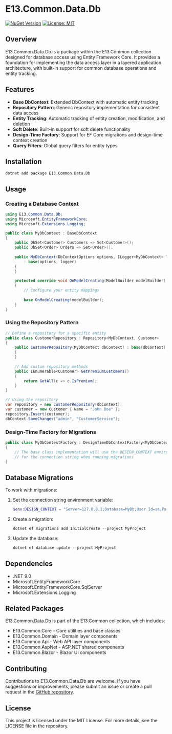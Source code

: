 # E13.Common.Data.Db

[![NuGet Version](https://img.shields.io/nuget/v/e13.common.data.db)](https://www.nuget.org/packages/E13.Common.Data.Db/)
[![License: MIT](https://img.shields.io/badge/License-MIT-blue.svg)](https://opensource.org/licenses/MIT)

## Overview

E13.Common.Data.Db is a package within the E13.Common collection designed for database access using Entity Framework Core. It provides a foundation for implementing the data access layer in a layered application architecture, with built-in support for common database operations and entity tracking.

## Features

- **Base DbContext**: Extended DbContext with automatic entity tracking
- **Repository Pattern**: Generic repository implementation for consistent data access
- **Entity Tracking**: Automatic tracking of entity creation, modification, and deletion
- **Soft Delete**: Built-in support for soft delete functionality
- **Design-Time Factory**: Support for EF Core migrations and design-time context creation
- **Query Filters**: Global query filters for entity types

## Installation

```shell
dotnet add package E13.Common.Data.Db
```

## Usage

### Creating a Database Context

```csharp
using E13.Common.Data.Db;
using Microsoft.EntityFrameworkCore;
using Microsoft.Extensions.Logging;

public class MyDbContext : BaseDbContext
{
    public DbSet<Customer> Customers => Set<Customer>();
    public DbSet<Order> Orders => Set<Order>();
    
    public MyDbContext(DbContextOptions options, ILogger<MyDbContext> logger)
        : base(options, logger)
    {
    }
    
    protected override void OnModelCreating(ModelBuilder modelBuilder)
    {
        // Configure your entity mappings
        
        base.OnModelCreating(modelBuilder);
    }
}
```

### Using the Repository Pattern

```csharp
// Define a repository for a specific entity
public class CustomerRepository : Repository<MyDbContext, Customer>
{
    public CustomerRepository(MyDbContext dbContext) : base(dbContext)
    {
    }
    
    // Add custom repository methods
    public IEnumerable<Customer> GetPremiumCustomers()
    {
        return GetAll(c => c.IsPremium);
    }
}

// Using the repository
var repository = new CustomerRepository(dbContext);
var customer = new Customer { Name = "John Doe" };
repository.Insert(customer);
dbContext.SaveChanges("admin", "CustomerService");
```

### Design-Time Factory for Migrations

```csharp
public class MyDbContextFactory : DesignTimeDbContextFactory<MyDbContext>
{
    // The base class implementation will use the DESIGN_CONTEXT environment variable
    // for the connection string when running migrations
}
```

## Database Migrations

To work with migrations:

1. Set the connection string environment variable:
   ```powershell
   $env:DESIGN_CONTEXT = "Server=127.0.0.1;Database=MyDb;User Id=sa;Password=P@ssword!;"
   ```

2. Create a migration:
   ```powershell
   dotnet ef migrations add InitialCreate --project MyProject
   ```

3. Update the database:
   ```powershell
   dotnet ef database update --project MyProject
   ```

## Dependencies

- .NET 9.0
- Microsoft.EntityFrameworkCore
- Microsoft.EntityFrameworkCore.SqlServer
- Microsoft.Extensions.Logging

## Related Packages

E13.Common.Data.Db is part of the E13.Common collection, which includes:

- E13.Common.Core - Core utilities and base classes
- E13.Common.Domain - Domain layer components
- E13.Common.Api - Web API layer components
- E13.Common.AspNet - ASP.NET shared components
- E13.Common.Blazor - Blazor UI components

## Contributing

Contributions to E13.Common.Data.Db are welcome. If you have suggestions or improvements, please submit an issue or create a pull request in the [GitHub repository](https://github.com/e13tech/common).

## License

This project is licensed under the MIT License. For more details, see the LICENSE file in the repository.
